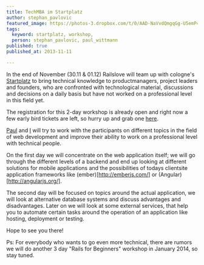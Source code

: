 ```yaml
---
title: TechMBA im Startplatz
author: stephan_pavlovic
featured_image: https://photos-3.dropbox.com/t/0/AAD-NaVvdQmgqGg-U5emP4FCpi572DBQdTwyJdyr-6ZvSw/12/4394/png/1024x768/3/1384110000/0/2/Screenshot%202013-11-10%2018.43.42.png/GxPf_ucrTa3vxEZ6UNrxyJgxp6CHrq9DyPsO4ahzTO8
tags:
  keyword: startplatz, workshop,
  person: stephan_pavlovic, paul_wittmann
published: true
published_at: 2013-11-11

---
```


In the end of November (30.11 & 01.12) Railslove will team up with cologne's [Startplatz](http://www.startplatz.de/) to bring technical knowledge to productmanagers, project leaders and founders, who are confronted with technological material, discussions and decisions on a daily basis but have not worked on a professional level in this field yet.

The registration for this 2-day workshop is already open and right now a few early bird tickets are left, so hurry up and grab one [here](http://www.startplatz.de/event/startplatz-tech-mba-by-railslove/).

[Paul](http://railslove.com/team/paul_wittmann/) and [I](http://railslove.com/team/stephan_pavlovic) will try to work with the participants on different topics in the field of web development and improve their ability to work on a professional level with technical people.

On the first day we will concentrate on the web application itself; we will go through the different levels of a backend and end up looking at different solutions for mobile applications and the possibilities of todays clientsite application frameworks like (ember)[http://emberjs.com/] or (Angular)[http://angularjs.org/].

The second day will be focused on topics around the actual application, we will look at alternative database systems and discuss advantages and disadvantages. Later on we will look at some external services, that help you to automate certain tasks around the operation of an application like hosting, deployment or testing.

Hope to see you there!

Ps: For everybody who wants to go even more technical, there are rumors we will do another 3 day "Rails for Beginners" workshop in January 2014, so stay tuned.
